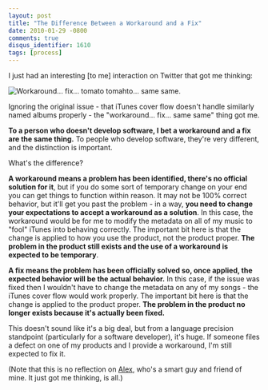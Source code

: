 ```yaml
---
layout: post
title: "The Difference Between a Workaround and a Fix"
date: 2010-01-29 -0800
comments: true
disqus_identifier: 1610
tags: [process]
---
```

I just had an interesting [to me] interaction on Twitter that got me
thinking:

![Workaround... fix... tomato tomahto... same
same.](https://hyqi8g.bl3301.livefilestore.com/y2p0HwGQX-OtEwfyrFV5T9qB-_ClHB6lxdkg82WWrPWV9MHfHmJCP5JMueKI0yePpAN1H-JoSNZFqf16lppqL-QJSWV4wgX44QsNV35blgtyrI/20100129fixvsworkaround.jpg?psid=1)

Ignoring the original issue - that iTunes cover flow doesn't handle
similarly named albums properly - the "workaround... fix... same same"
thing got me.

**To a person who doesn't develop software, I bet a workaround and a fix
are the same thing.** To people who develop software, they're very
different, and the distinction is important.

What's the difference?

**A workaround means a problem has been identified, there's no official
solution for it**, but if you do some sort of temporary change on your
end you can get things to function within reason. It may not be 100%
correct behavior, but it'll get you past the problem - in a way, **you
need to change your expectations to accept a workaround as a solution**.
In this case, the workaround would be for me to modify the metadata on
all of my music to "fool" iTunes into behaving correctly. The important
bit here is that the change is applied to how you use the product, not
the product proper. **The problem in the product still exists and the
use of a workaround is expected to be temporary**.

**A fix means the problem has been officially solved so, once applied,
the expected behavior will be the actual behavior.** In this case, if
the issue was fixed then I wouldn't have to change the metadata on any
of my songs - the iTunes cover flow would work properly. The important
bit here is that the change is applied to the product proper. **The
problem in the product no longer exists because it's actually been
fixed.**

This doesn't sound like it's a big deal, but from a language precision
standpoint (particularly for a software developer), it's huge. If
someone files a defect on one of my products and I provide a workaround,
I'm still expected to fix it.

(Note that this is no reflection on
[Alex](http://twitter.com/ITBlogger), who's a smart guy and friend of
mine. It just got me thinking, is all.)

